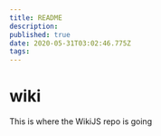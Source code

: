 ```yaml
---
title: README
description: 
published: true
date: 2020-05-31T03:02:46.775Z
tags: 
---
```


# wiki
This is where the WikiJS repo is going
